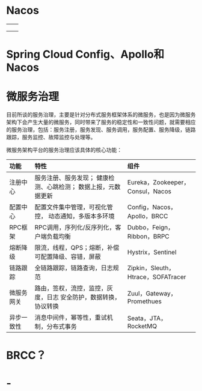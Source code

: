 # Nacos

|      |      |
| ---- | ---- |
|      |      |
|      |      |
|      |      |



# Spring Cloud Config、Apollo和Nacos





# 微服务治理

目前所谈的服务治理，主要是针对分布式服务框架体系的微服务，也是因为微服务架构下会产生大量的微服务，同时带来了服务的稳定性和一致性问题，就需要相应的服务治理，包括：服务注册，服务发现、服务调用，服务配置、服务降级，链路跟踪，服务监控、故障监控与处理等。

微服务架构平台的服务治理应该具体的核心功能：

| 功能       | 特性                                                         | 组件                               |
| :--------- | :----------------------------------------------------------- | :--------------------------------- |
| 注册中心   | 服务注册、服务发现； 健康检测、心跳检测； 数据上报，元数据更新 | Eureka，Zookeeper， Consul，Nacos  |
| 配置中心   | 配置文件集中管理，可视化管控， 动态通知，多版本多环境        | Config，Nacos，Apollo，BRCC        |
| RPC框架    | RPC调用，序列化/反序列化，客户端负载均衡                     | Dubbo，Feign，Ribbon，BRPC         |
| 熔断降级   | 限流，线程，QPS；熔断，补偿 可配置降级、容错，屏蔽           | Hystrix，Sentinel                  |
| 链路跟踪   | 全链路跟踪，链路查询，日志规范                               | Zipkin，Sleuth，Htrace，SOFATracer |
| 微服务网关 | 路由，签权，流控，监控，灰度，日志 安全防护，数据转换，协议转换 | Zuul，Gateway，Promethues          |
| 异步一致性 | 消息中间件，幂等性，重试机制，分布式事务                     | Seata，JTA，RocketMQ               |



# BRCC？





# -